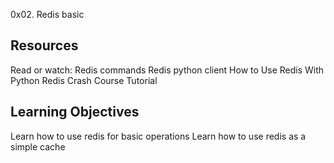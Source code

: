 0x02. Redis basic

## Resources
Read or watch:
Redis commands
Redis python client
How to Use Redis With Python
Redis Crash Course Tutorial

## Learning Objectives
Learn how to use redis for basic operations
Learn how to use redis as a simple cache